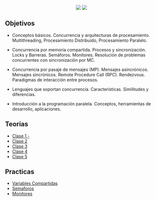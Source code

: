 ﻿<div align="center"> 

<img src="https://readme-typing-svg.demolab.com?font=Fira+Code&size=30&duration=1200&pause=1000&color=FFFFF&center=true&width=435&lines=Programación Concurrente"/>
<img src="https://media4.giphy.com/media/qgQUggAC3Pfv687qPC/giphy.gif"/>

</div>

<h2>Objetivos</h2>

- Conceptos básicos. Concurrencia y arquitecturas de procesamiento.
Multithreading, Procesamiento Distribuido, Procesamiento Paralelo.

- Concurrencia por memoria compartida. Procesos y sincronización.
Locks y Barreras. Semáforos. Monitores. Resolución de problemas
concurrentes con sincronización por MC.

- Concurrencia por pasaje de mensajes (MP). Mensajes asincrónicos.
Mensajes sincrónicos. Remote Procedure Call (RPC). Rendezvous.
Paradigmas de interacción entre procesos.

- Lenguajes que soportan concurrencia. Características. Similitudes y
diferencias.

- Introducción a la programación paralela. Conceptos, herramientas
de desarrollo, aplicaciones.

<h2>Teorias</h2>

- [Clase 1 -](Teorias/Clase-1---Programacin-Concurrente---2023--Clase.pdf/)
- [Clase 2](Teorias/Clase-2---Programacin-Concurrente---2023--Clase.pdf/)
- [Clase 3](Teorias/Clase-3---Programacin-Concurrente---2023--Clase.pdf/)
- [Clase 4](Teorias/Clase-4---Programacin-Concurrente---2023--Clase.pdf/)
- [Clase 5](Teorias/Clase-5---Programacin-Concurrente---2023--Clase.pdf/)

<h2>Practicas</h2>

- [Variables Compartidas](Practicas/Practica1)
- [Semaforos](Practicas/Practica2)
- [Monitores](Practicas/Practica3)
